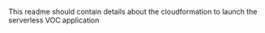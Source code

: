 This readme should contain details about the cloudformation to launch the serverless VOC application
